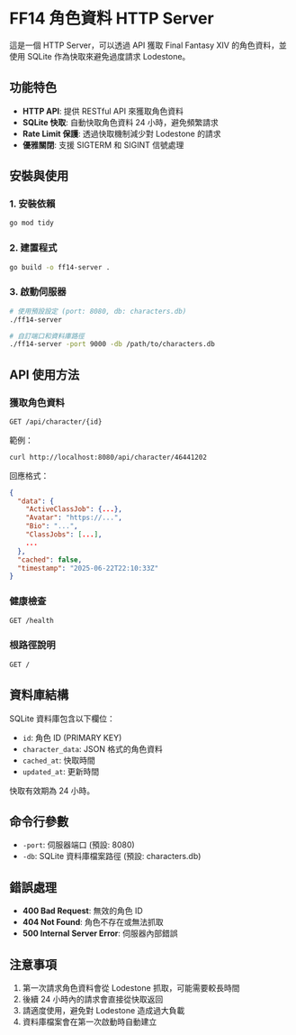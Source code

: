 # FF14 角色資料 HTTP Server

這是一個 HTTP Server，可以透過 API 獲取 Final Fantasy XIV 的角色資料，並使用 SQLite 作為快取來避免過度請求 Lodestone。

## 功能特色

- **HTTP API**: 提供 RESTful API 來獲取角色資料
- **SQLite 快取**: 自動快取角色資料 24 小時，避免頻繁請求
- **Rate Limit 保護**: 透過快取機制減少對 Lodestone 的請求
- **優雅關閉**: 支援 SIGTERM 和 SIGINT 信號處理

## 安裝與使用

### 1. 安裝依賴
```bash
go mod tidy
```

### 2. 建置程式
```bash
go build -o ff14-server .
```

### 3. 啟動伺服器
```bash
# 使用預設設定 (port: 8080, db: characters.db)
./ff14-server

# 自訂端口和資料庫路徑
./ff14-server -port 9000 -db /path/to/characters.db
```

## API 使用方法

### 獲取角色資料
```bash
GET /api/character/{id}
```

範例：
```bash
curl http://localhost:8080/api/character/46441202
```

回應格式：
```json
{
  "data": {
    "ActiveClassJob": {...},
    "Avatar": "https://...",
    "Bio": "...",
    "ClassJobs": [...],
    ...
  },
  "cached": false,
  "timestamp": "2025-06-22T22:10:33Z"
}
```

### 健康檢查
```bash
GET /health
```

### 根路徑說明
```bash
GET /
```

## 資料庫結構

SQLite 資料庫包含以下欄位：
- `id`: 角色 ID (PRIMARY KEY)
- `character_data`: JSON 格式的角色資料
- `cached_at`: 快取時間
- `updated_at`: 更新時間

快取有效期為 24 小時。

## 命令行參數

- `-port`: 伺服器端口 (預設: 8080)
- `-db`: SQLite 資料庫檔案路徑 (預設: characters.db)

## 錯誤處理

- **400 Bad Request**: 無效的角色 ID
- **404 Not Found**: 角色不存在或無法抓取
- **500 Internal Server Error**: 伺服器內部錯誤

## 注意事項

1. 第一次請求角色資料會從 Lodestone 抓取，可能需要較長時間
2. 後續 24 小時內的請求會直接從快取返回
3. 請適度使用，避免對 Lodestone 造成過大負載
4. 資料庫檔案會在第一次啟動時自動建立